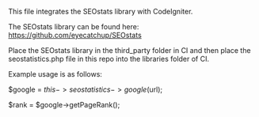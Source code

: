 This file integrates the SEOstats library with CodeIgniter.

The SEOstats library can be found here:
https://github.com/eyecatchup/SEOstats

Place the SEOstats library in the third_party folder in CI and then place the seostatistics.php file in this repo into the libraries folder of CI.

Example usage is as follows:

$google = $this->seostatistics->google($url);

$rank = $google->getPageRank();
